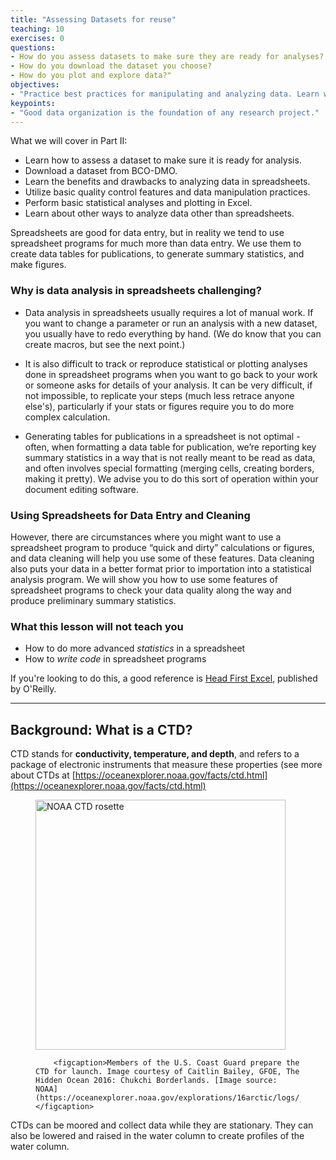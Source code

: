 ```yaml
---
title: "Assessing Datasets for reuse"
teaching: 10
exercises: 0
questions:
- How do you assess datasets to make sure they are ready for analyses?
- How do you download the dataset you choose?
- How do you plot and explore data?"
objectives:
- "Practice best practices for manipulating and analyzing data. Learn what to look for in metadata to make sure a dataset is ready for analysis."
keypoints:
- "Good data organization is the foundation of any research project."
---
```


What we will cover in Part II:
- Learn how to assess a dataset to make sure it is ready for analysis.
- Download a dataset from BCO-DMO.
- Learn the benefits and drawbacks to analyzing data in spreadsheets.
- Utilize basic quality control features and data manipulation practices.
- Perform basic statistical analyses and plotting in Excel.
- Learn about other ways to analyze data other than spreadsheets.

Spreadsheets are good for data entry, but in reality we tend to
use spreadsheet programs for much more than data entry. We use them
to create data tables for publications, to generate summary
statistics, and make figures.

### Why is data analysis in spreadsheets challenging?

- Data analysis in spreadsheets usually requires a lot of manual work. If you want to change a parameter or run an analysis with a new dataset, you usually have to redo everything by hand. (We do
  know that you can create macros, but see the next point.)
  
- It is also difficult to track or reproduce statistical or plotting analyses done in spreadsheet programs when you want to go back to your work or someone asks for details of your analysis. It can be very difficult, if not impossible, to replicate your steps (much less retrace anyone else's), particularly if your 
  stats or figures require you to do more complex calculation.
  
- Generating tables for publications in a spreadsheet is not optimal - often, when formatting a data table for publication, we’re reporting key summary statistics in a way that is not really meant to
be read as data, and often involves special formatting (merging cells, creating borders, making it pretty). We advise you to do this sort of operation within your document editing software.

### Using Spreadsheets for Data Entry and Cleaning

However, there are circumstances where you might want to use a spreadsheet 
program to produce “quick and dirty” calculations or figures, and data 
cleaning will help you use some of these features. Data cleaning also
puts your data in a better format prior to importation into a 
statistical analysis program. We will show you how to use some features of 
spreadsheet programs to check your data quality along the way and produce 
preliminary summary statistics.

### What this lesson will not teach you

- How to do more advanced *statistics* in a spreadsheet
- How to *write code* in spreadsheet programs

If you're looking to do this, a good reference is
[Head First Excel](https://www.amazon.com/Head-First-Excel-learners-spreadsheets/dp/0596807694/), published by O'Reilly.

---

## Background: What is a CTD?

CTD stands for **conductivity, temperature, and depth**, and refers to a package of electronic instruments that measure these properties (see more about CTDs at  [https://oceanexplorer.noaa.gov/facts/ctd.html](https://oceanexplorer.noaa.gov/facts/ctd.html)


<figure>
        <img src="https://oceanexplorer.noaa.gov/explorations/16arctic/logs/july24/media/coastguardctd_hires.jpg" alt="NOAA CTD rosette" width="400px"/>

        <figcaption>Members of the U.S. Coast Guard prepare the CTD for launch. Image courtesy of Caitlin Bailey, GFOE, The Hidden Ocean 2016: Chukchi Borderlands. [Image source: NOAA](https://oceanexplorer.noaa.gov/explorations/16arctic/logs/july24/july24.html)</figcaption>
</figure>

CTDs can be moored and collect data while they are stationary. They can also be lowered and raised in the water column to create profiles of the water column.



